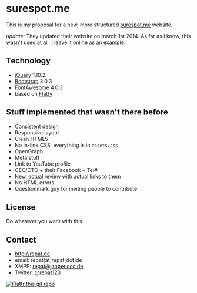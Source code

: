 surespot.me
======
This is my proposal for a new, more structured [surespot.me](http://surespot.me) website.

*update:* They updated their website on march 1st 2014. As far as I know, this wasn't used at all. I leave it online as an example.

## Technology
* [jQuery](http://jquery.com) 1.10.2
* [Bootstrap](http://getbootstrap.com) 3.0.3
* [FontAwesome](http://fontawesome.io) 4.0.3
* based on [Flatty](http://www.blacktie.co/2013/12/flatty-app-landing-page/)

## Stuff implemented that wasn't there before
* Consistent design
* Responsive layout
* Clean HTML5
* No in-line CSS, everything is in `assets/css`
* OpenGraph
* Meta stuff
* Link to YouTube profile
* CEO/CTO + their Facebook + Tel#
* New, actual review with actual links to them
* No HTML errors
* Questionmark guy for inviting people to contribute

## License
Do whatever you want with this.

## Contact
* http://repat.de
* email: repat[at]repat[dot]de
* XMPP: repat@jabber.ccc.de
* Twitter: [@repat123](https://twitter.com/repat123 "repat123 on twitter")

[![Flattr this git repo](http://api.flattr.com/button/flattr-badge-large.png)](https://flattr.com/submit/auto?user_id=repat&url=https://github.com/repat/droid-break&title=droid-break&language=&tags=github&category=software) 


